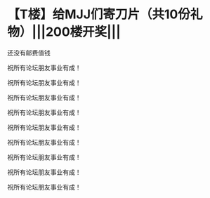 # 【T楼】给MJJ们寄刀片（共10份礼物）|||200楼开奖|||


还没有邮费值钱

祝所有论坛朋友事业有成！<img id="aimg_DM1zd" onclick="zoom(this, this.src, 0, 0, 0)" class="zoom" src="https://cdn.jsdelivr.net/gh/hishis/forum-master/public/images/patch.gif" onmouseover="img_onmouseoverfunc(this)" onload="thumbImg(this)" border="0" alt="" />

祝所有论坛朋友事业有成！

祝所有论坛朋友事业有成！

祝所有论坛朋友事业有成！

祝所有论坛朋友事业有成！

祝所有论坛朋友事业有成！

祝所有论坛朋友事业有成！

祝所有论坛朋友事业有成！

祝所有论坛朋友事业有成！
